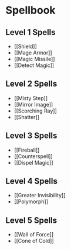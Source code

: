 # Spellbook

## Level 1 Spells
- [[Shield]]
- [[Mage Armor]]
- [[Magic Missile]]
- [[Detect Magic]]

## Level 2 Spells
- [[Misty Step]]
- [[Mirror Image]]
- [[Scorching Ray]]
- [[Shatter]]

## Level 3 Spells
- [[Fireball]]
- [[Counterspell]]
- [[Dispel Magic]]

## Level 4 Spells
- [[Greater Invisibility]]
- [[Polymorph]]

## Level 5 Spells
- [[Wall of Force]]
- [[Cone of Cold]]
